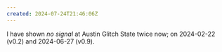 ```yaml
---
created: 2024-07-24T21:46:06Z
---
```


I have shown _no signal_ at Austin Glitch State twice now; on 2024-02-22 (v0.2) and 2024-06-27 (v0.9).
